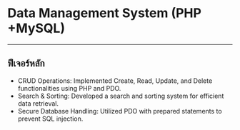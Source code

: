 # Data Management System (PHP +MySQL)
---------------------------------------
## ฟีเจอร์หลัก 
- CRUD Operations: Implemented Create, Read, Update, and Delete functionalities using PHP and PDO.
- Search & Sorting: Developed a search and sorting system for efficient data retrieval.
- Secure Database Handling: Utilized PDO with prepared statements to prevent SQL injection.
